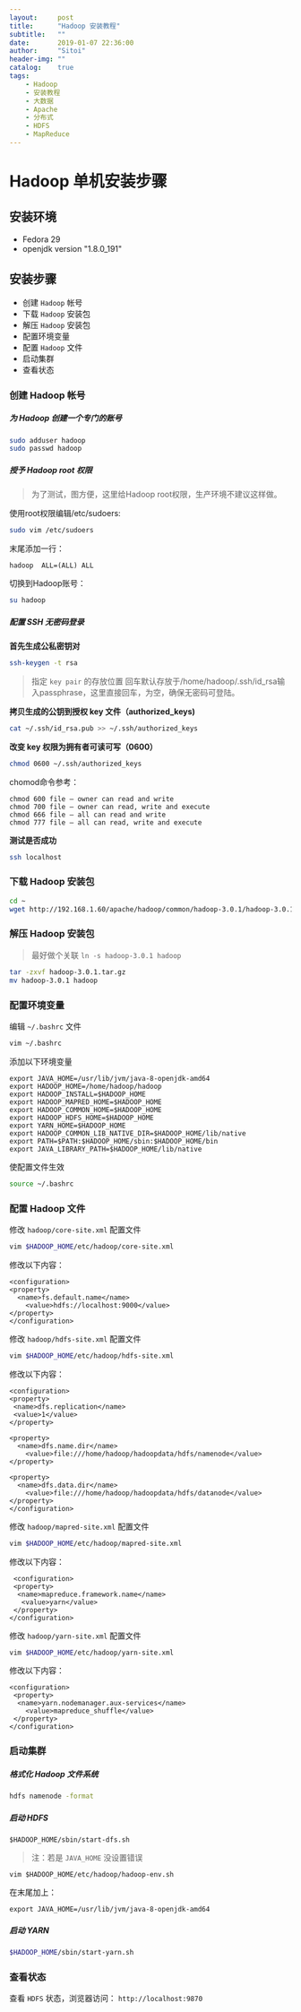 ```yaml
---
layout:     post
title:      "Hadoop 安装教程"
subtitle:   ""
date:       2019-01-07 22:36:00
author:     "Sitoi"
header-img: ""
catalog:    true
tags:
    - Hadoop
    - 安装教程
    - 大数据
    - Apache
    - 分布式
    - HDFS
    - MapReduce
---
```



# Hadoop 单机安装步骤

## 安装环境

- Fedora 29
- openjdk version "1.8.0_191"

## 安装步骤

- 创建 `Hadoop` 帐号
- 下载 `Hadoop` 安装包
- 解压 `Hadoop` 安装包
- 配置环境变量
- 配置 `Hadoop` 文件
- 启动集群
- 查看状态

### 创建 Hadoop 帐号

##### 为 Hadoop 创建一个专门的账号
```bash
sudo adduser hadoop
sudo passwd hadoop
```

##### 授予 Hadoop root 权限

> 为了测试，图方便，这里给Hadoop root权限，生产环境不建议这样做。

使用root权限编辑/etc/sudoers:

```bash
sudo vim /etc/sudoers
```

末尾添加一行：

```text
hadoop  ALL=(ALL) ALL
```

切换到Hadoop账号：

```bash
su hadoop
```

##### 配置 SSH 无密码登录

**首先生成公私密钥对**

```bash
ssh-keygen -t rsa
```

> 指定 `key pair` 的存放位置
> 回车默认存放于/home/hadoop/.ssh/id_rsa输入passphrase，这里直接回车，为空，确保无密码可登陆。

**拷贝生成的公钥到授权 key 文件（authorized_keys)**

```bash
cat ~/.ssh/id_rsa.pub >> ~/.ssh/authorized_keys
```

**改变 key 权限为拥有者可读可写（0600）**

```bash
chmod 0600 ~/.ssh/authorized_keys
```

chomod命令参考：
```
chmod 600 file – owner can read and write
chmod 700 file – owner can read, write and execute
chmod 666 file – all can read and write
chmod 777 file – all can read, write and execute
```

**测试是否成功**

```bash
ssh localhost
```

### 下载 Hadoop 安装包

```bash
cd ~
wget http://192.168.1.60/apache/hadoop/common/hadoop-3.0.1/hadoop-3.0.1.tar.gz
```

### 解压 Hadoop 安装包

> 最好做个关联 `ln -s hadoop-3.0.1 hadoop`

```bash
tar -zxvf hadoop-3.0.1.tar.gz
mv hadoop-3.0.1 hadoop
```

### 配置环境变量

编辑 `~/.bashrc` 文件

```bash
vim ~/.bashrc
```

添加以下环境变量

```text
export JAVA_HOME=/usr/lib/jvm/java-8-openjdk-amd64
export HADOOP_HOME=/home/hadoop/hadoop
export HADOOP_INSTALL=$HADOOP_HOME
export HADOOP_MAPRED_HOME=$HADOOP_HOME
export HADOOP_COMMON_HOME=$HADOOP_HOME
export HADOOP_HDFS_HOME=$HADOOP_HOME
export YARN_HOME=$HADOOP_HOME
export HADOOP_COMMON_LIB_NATIVE_DIR=$HADOOP_HOME/lib/native
export PATH=$PATH:$HADOOP_HOME/sbin:$HADOOP_HOME/bin
export JAVA_LIBRARY_PATH=$HADOOP_HOME/lib/native
```

使配置文件生效

```bash
source ~/.bashrc
```

### 配置 Hadoop 文件

修改 `hadoop/core-site.xml` 配置文件

```bash
vim $HADOOP_HOME/etc/hadoop/core-site.xml
```

修改以下内容：

```text
<configuration>
<property>
  <name>fs.default.name</name>
    <value>hdfs://localhost:9000</value>
</property>
</configuration>
```

修改 `hadoop/hdfs-site.xml` 配置文件

```bash
vim $HADOOP_HOME/etc/hadoop/hdfs-site.xml
```

修改以下内容：

```text
<configuration>
<property>
 <name>dfs.replication</name>
 <value>1</value>
</property>

<property>
  <name>dfs.name.dir</name>
    <value>file:///home/hadoop/hadoopdata/hdfs/namenode</value>
</property>

<property>
  <name>dfs.data.dir</name>
    <value>file:///home/hadoop/hadoopdata/hdfs/datanode</value>
</property>
</configuration>
```

修改 `hadoop/mapred-site.xml` 配置文件

```bash
vim $HADOOP_HOME/etc/hadoop/mapred-site.xml
```

修改以下内容：

```text
 <configuration>
 <property>
  <name>mapreduce.framework.name</name>
   <value>yarn</value>
 </property>
</configuration>
```

修改 `hadoop/yarn-site.xml` 配置文件

```bash
vim $HADOOP_HOME/etc/hadoop/yarn-site.xml
```

修改以下内容：

```text
<configuration>
 <property>
  <name>yarn.nodemanager.aux-services</name>
    <value>mapreduce_shuffle</value>
 </property>
</configuration>
```

### 启动集群

##### 格式化 Hadoop 文件系统

```bash
hdfs namenode -format
```


##### 启动 HDFS

```
$HADOOP_HOME/sbin/start-dfs.sh
```

> 注：若是 `JAVA_HOME` 没设置错误

```
vim $HADOOP_HOME/etc/hadoop/hadoop-env.sh
```

在末尾加上：

```text
export JAVA_HOME=/usr/lib/jvm/java-8-openjdk-amd64
```

##### 启动 YARN

```bash
$HADOOP_HOME/sbin/start-yarn.sh
```

### 查看状态

查看 `HDFS` 状态，浏览器访问： `http://localhost:9870`